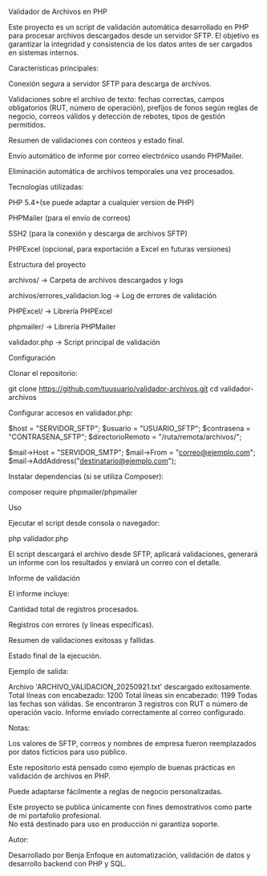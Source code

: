 Validador de Archivos en PHP

Este proyecto es un script de validación automática desarrollado en PHP para procesar archivos descargados desde un servidor SFTP. El objetivo es garantizar la integridad y consistencia de los datos antes de ser cargados en sistemas internos.

Características principales:

Conexión segura a servidor SFTP para descarga de archivos.

Validaciones sobre el archivo de texto: fechas correctas, campos obligatorios (RUT, número de operación), prefijos de fonos según reglas de negocio, correos válidos y detección de rebotes, tipos de gestión permitidos.

Resumen de validaciones con conteos y estado final.

Envío automático de informe por correo electrónico usando PHPMailer.

Eliminación automática de archivos temporales una vez procesados.

Tecnologías utilizadas:

PHP 5.4+(se puede adaptar a cualquier version de PHP)

PHPMailer (para el envío de correos)

SSH2 (para la conexión y descarga de archivos SFTP)

PHPExcel (opcional, para exportación a Excel en futuras versiones)

Estructura del proyecto

archivos/ → Carpeta de archivos descargados y logs

archivos/errores_validacion.log → Log de errores de validación

PHPExcel/ → Librería PHPExcel

phpmailer/ → Librería PHPMailer

validador.php → Script principal de validación

Configuración

Clonar el repositorio:

git clone https://github.com/tuusuario/validador-archivos.git
cd validador-archivos


Configurar accesos en validador.php:

$host = "SERVIDOR_SFTP";
$usuario = "USUARIO_SFTP";
$contrasena = "CONTRASENA_SFTP";
$directorioRemoto = "/ruta/remota/archivos/";

$mail->Host = "SERVIDOR_SMTP";
$mail->From = "correo@ejemplo.com";
$mail->AddAddress("destinatario@ejemplo.com");


Instalar dependencias (si se utiliza Composer):

composer require phpmailer/phpmailer

Uso

Ejecutar el script desde consola o navegador:

php validador.php


El script descargará el archivo desde SFTP, aplicará validaciones, generará un informe con los resultados y enviará un correo con el detalle.

Informe de validación

El informe incluye:

Cantidad total de registros procesados.

Registros con errores (y líneas específicas).

Resumen de validaciones exitosas y fallidas.

Estado final de la ejecución.

Ejemplo de salida:

Archivo 'ARCHIVO_VALIDACION_20250921.txt' descargado exitosamente.
Total líneas con encabezado: 1200
Total líneas sin encabezado: 1199
Todas las fechas son válidas.
Se encontraron 3 registros con RUT o número de operación vacío.
Informe enviado correctamente al correo configurado.

Notas:

Los valores de SFTP, correos y nombres de empresa fueron reemplazados por datos ficticios para uso público.

Este repositorio está pensado como ejemplo de buenas prácticas en validación de archivos en PHP.

Puede adaptarse fácilmente a reglas de negocio personalizadas.

Este proyecto se publica únicamente con fines demostrativos como parte de mi portafolio profesional.  
No está destinado para uso en producción ni garantiza soporte.

Autor:

Desarrollado por Benja
Enfoque en automatización, validación de datos y desarrollo backend con PHP y SQL.
